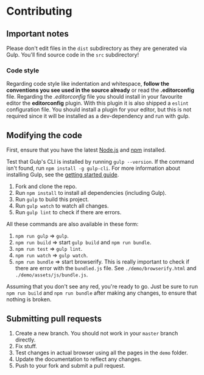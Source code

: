 # Contributing

## Important notes

Please don't edit files in the `dist` subdirectory as they are generated via Gulp. You'll find source code in the `src` subdirectory!

### Code style

Regarding code style like indentation and whitespace, **follow the conventions you see used in the source already** or read the **.editorconfig** file. Regarding the _.editorconfig_ file you should install in your favourite editor the **editorconfig** plugin. With this plugin it is also shipped a `eslint` configuration file. You should install a plugin for your editor, but this is not required since it will be installed as a dev-dependency and run with gulp.

## Modifying the code

First, ensure that you have the latest [Node.js](http://nodejs.org/) and [npm](http://npmjs.org/) installed.

Test that Gulp's CLI is installed by running `gulp --version`. If the command isn't found, run `npm install -g gulp-cli`. For more information about installing Gulp, see the [getting started guide](https://github.com/gulpjs/gulp/blob/master/docs/getting-started.md).

1. Fork and clone the repo.
2. Run `npm install` to install all dependencies (including Gulp).
3. Run `gulp` to build this project.
4. Run `gulp watch` to watch all changes.
5. Run `gulp lint` to check if there are errors.

All these commands are also available in these form:

1. `npm run gulp` => `gulp`.
2. `npm run build` => start `gulp build` and `npm run bundle`.
3. `npm run test` => `gulp lint`.
4. `npm run watch` => `gulp watch`.
5. `npm run bundle` => start browserify. This is really important to check if there are error with the `bundled.js` file. See `./demo/browserify.html` and `./demo/assets/js/bundle.js`.

Assuming that you don't see any red, you're ready to go. Just be sure to run `npm run build` and `npm run bundle` after making any changes, to ensure that nothing is broken.

## Submitting pull requests

1. Create a new branch. You should not work in your `master` branch directly.
1. Fix stuff.
1. Test changes in actual browser using all the pages in the `demo` folder.
1. Update the documentation to reflect any changes.
1. Push to your fork and submit a pull request.
